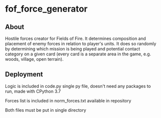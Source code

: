 # fof_force_generator

## About

Hostile forces creator for Fields of Fire. It determines composition and placement of enemy forces in relation to player's units. It does so randomly by determining which mission is being played and potential contact category on a given card (every card is a separate area in the game, e.g. woods, village, open terrain).

## Deployment

Logic is included in code.py single py file, doesn't need any packages to run, made with CPython 3.7

Forces list is included in norm_forces.txt available in repository

Both files must be put in single directory
